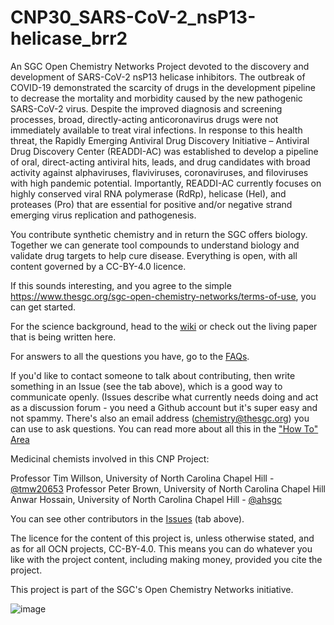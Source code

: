 # CNP30_SARS-CoV-2_nsP13-helicase_brr2

An SGC Open Chemistry Networks Project devoted to the discovery and development of SARS-CoV-2 nsP13 helicase inhibitors. The outbreak of COVID-19 demonstrated the scarcity of drugs in the development pipeline to decrease the mortality and morbidity caused by the new pathogenic SARS-CoV-2 virus. Despite the improved diagnosis and screening processes, broad, directly-acting anticoronavirus drugs were not immediately available to treat viral infections. In response to this health threat, the Rapidly Emerging Antiviral Drug Discovery Initiative – Antiviral Drug Discovery Center (READDI-AC) was established to develop a pipeline of oral, direct-acting antiviral hits, leads, and drug candidates with broad activity against alphaviruses, flaviviruses, coronaviruses, and filoviruses with high pandemic potential. Importantly, READDI-AC currently focuses on highly conserved viral RNA polymerase (RdRp), helicase (Hel), and proteases (Pro) that are essential for positive and/or negative strand emerging virus replication and pathogenesis.

You contribute synthetic chemistry and in return the SGC offers biology. Together we can generate tool compounds to understand biology and validate drug targets to help cure disease. Everything is open, with all content governed by a CC-BY-4.0 licence.

If this sounds interesting, and you agree to the simple https://www.thesgc.org/sgc-open-chemistry-networks/terms-of-use, you can get started.

For the science background, head to the [wiki](https://github.com/StructuralGenomicsConsortium/CNP30_SARS-CoV-2_nsP13-Helicase_brr2/wiki) or check out the living paper that is being written here.

For answers to all the questions you have, go to the [FAQs](https://www.thesgc.org/sgc-open-chemistry-networks/faq).

If you'd like to contact someone to talk about contributing, then write something in an Issue (see the tab above), which is a good way to communicate openly. (Issues describe what currently needs doing and act as a discussion forum - you need a Github account but it's super easy and not spammy. There's also an email address (chemistry@thesgc.org) you can use to ask questions. You can read more about all this in the ["How To" Area](https://github.com/StructuralGenomicsConsortium/Chemistry_TechOps_HowTo/wiki)

Medicinal chemists involved in this CNP Project:

Professor Tim Willson, University of North Carolina Chapel Hill - [@tmw20653](https://github.com/tmw20653)
Professor Peter Brown, University of North Carolina Chapel Hill
Anwar Hossain, University of North Carolina Chapel Hill - [@ahsgc](https://github.com/ahsgc)

You can see other contributors in the [Issues](https://github.com/StructuralGenomicsConsortium/CNP30_SARS-CoV-2_nsP13-Helicase_brr2/issues) (tab above).

The licence for the content of this project is, unless otherwise stated, and as for all OCN projects, CC-BY-4.0. This means you can do whatever you like with the project content, including making money, provided you cite the project.

This project is part of the SGC's Open Chemistry Networks initiative.

![image](https://github.com/StructuralGenomicsConsortium/SGC-UNC_nsP2-Protease_Covalent-Inhibitors/assets/162926266/3d2d533a-d240-4baa-bd7c-33f529c07050)


